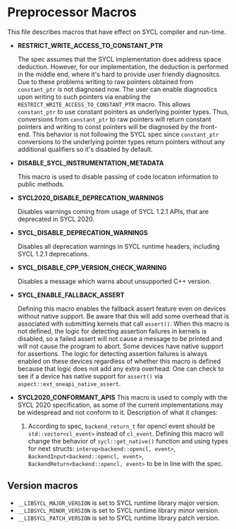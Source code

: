 # Preprocessor Macros 

This file describes macros that have effect on SYCL compiler and run-time.

- **RESTRICT_WRITE_ACCESS_TO_CONSTANT_PTR**

  The spec assumes that the SYCL implementation does address space deduction.
  However, for our implementation, the deduction is performed in the middle end,
  where it's hard to provide user friendly diagnositcs.
  Due to these problems writing to raw pointers obtained from `constant_ptr` is
  not diagnosed now.
  The user can enable diagnostics upon writing to such pointers via enabling the
  `RESTRICT_WRITE_ACCESS_TO_CONSTANT_PTR` macro.
  This allows `constant_ptr` to use constant pointers as underlying
  pointer types. Thus, conversions from `constant_ptr` to raw pointers will return
  constant pointers and writing to const pointers will be diagnosed by the
  front-end.
  This behavior is not following the SYCL spec since `constant_ptr` conversions to
  the underlying pointer types return pointers without any additional qualifiers
  so it's disabled by default.

- **DISABLE_SYCL_INSTRUMENTATION_METADATA**

  This macro is used to disable passing of code location information to public
  methods.

- **SYCL2020_DISABLE_DEPRECATION_WARNINGS**

  Disables warnings coming from usage of SYCL 1.2.1 APIs, that are deprecated in
  SYCL 2020.

- **SYCL_DISABLE_DEPRECATION_WARNINGS**

  Disables all deprecation warnings in SYCL runtime headers, including SYCL
  1.2.1 deprecations.

- **SYCL_DISABLE_CPP_VERSION_CHECK_WARNING**

  Disables a message which warns about unsupported C++ version.

- **SYCL_ENABLE_FALLBACK_ASSERT**

  Defining this macro enables the fallback assert feature even on devices
  without native support. Be aware that this will add some overhead that is
  associated with submitting kernels that call `assert()`. When this macro is
  not defined, the logic for detecting assertion failures in kernels is
  disabled, so a failed assert will not cause a message to be printed and will
  not cause the program to abort. Some devices have native support for
  assertions. The logic for detecting assertion failures is always enabled on
  these devices regardless of whether this macro is defined because that logic
  does not add any extra overhead. One can check to see if a device has native
  support for `assert()` via `aspect::ext_oneapi_native_assert`.

- **SYCL2020_CONFORMANT_APIS**
  This macro is used to comply with the SYCL 2020 specification, as some of the current 
  implementations may be widespread and not conform to it.
  Description of what it changes:
  1) According to spec, `backend_return_t` for opencl event 
  should be `std::vector<cl_event>` instead of `cl_event`. Defining this macro 
  will change the behavior of `sycl::get_native()` function and using types for 
  next structs: `interop<backend::opencl, event>`, `BackendInput<backend::opencl, event>`, 
  `BackendReturn<backend::opencl, event>` to be in line with the spec.

## Version macros

- `__LIBSYCL_MAJOR_VERSION` is set to SYCL runtime library major version.
- `__LIBSYCL_MINOR_VERSION` is set to SYCL runtime library minor version.
- `__LIBSYCL_PATCH_VERSION` is set to SYCL runtime library patch version.
